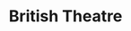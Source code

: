 ---
title: "British Theatre"
summary: ""
image: "british-theatre.jpg"
apple_music_artist_url: "None"
---